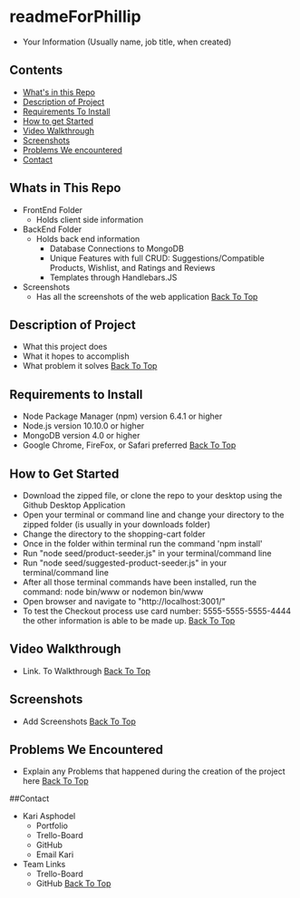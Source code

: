 # readmeForPhillip
* Your Information (Usually name, job title, when created)

## Contents
* [What's in this Repo](##Whats-in-This-Repo)
* [Description of Project](#Description-Of-Project)
* [Requirements To Install](#Requirements-To-Install)
* [How to get Started](#How-to-get-Started)
* [Video Walkthrough](#Video-Walkthrough)
* [Screenshots](#Screenshots)
* [Problems We encountered](#Problems-We-Encountered)
* [Contact](#Contact)

## Whats in This Repo
* FrontEnd Folder
    * Holds client side information
* BackEnd Folder
    * Holds back end information
        * Database Connections to MongoDB
        * Unique Features with full CRUD: Suggestions/Compatible Products, Wishlist, and Ratings and Reviews
        * Templates through Handlebars.JS
* Screenshots
    * Has all the screenshots of the web application
[Back To Top](#readmeForPhillip)

## Description of Project
* What this project does
* What it hopes to accomplish
* What problem it solves
[Back To Top](#readmeForPhillip)

## Requirements to Install
* Node Package Manager (npm) version 6.4.1 or higher
* Node.js version 10.10.0 or higher
* MongoDB version 4.0 or higher
* Google Chrome, FireFox, or Safari preferred
[Back To Top](#readmeForPhillip)

## How to Get Started
* Download the zipped file, or clone the repo to your desktop using the Github Desktop Application
* Open your terminal or command line and change your directory to the zipped folder (is usually in your downloads folder)
* Change the directory to the shopping-cart folder
* Once in the folder within terminal run the command 'npm install'
* Run "node seed/product-seeder.js" in your terminal/command line
* Run "node seed/suggested-product-seeder.js" in your terminal/command line
* After all those terminal commands have been installed, run the command: node bin/www or nodemon bin/www
* Open browser and navigate to "http://localhost:3001/"
* To test the Checkout process use card number: 5555-5555-5555-4444 the other information is able to be made up.
[Back To Top](#readmeForPhillip)

## Video Walkthrough
* Link. To Walkthrough
[Back To Top](#readmeForPhillip)

## Screenshots
* Add Screenshots
[Back To Top](#readmeForPhillip)

## Problems We Encountered
* Explain any Problems that happened during the creation of the project here
[Back To Top](#readmeForPhillip)

##Contact
* Kari Asphodel
    * Portfolio
    * Trello-Board
    * GitHub
    * Email Kari
* Team Links
    * Trello-Board
    * GitHub
[Back To Top](#readmeForPhillip)